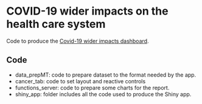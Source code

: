 # COVID-19 wider impacts on the health care system
Code to produce the [Covid-19 wider impacts dashboard](https://scotland.shinyapps.io/phs-covid-wider-impact-cancer/).

## Code
- data_prepMT: code to prepare dataset to the format needed by the app.
- cancer_tab: code to set layout and reactive controls
- functions_server: code to prepare some charts for the report.
- shiny_app: folder includes all the code used to produce the Shiny app.
